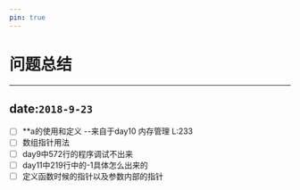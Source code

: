 ```yaml
---
pin: true
---
```

# 问题总结


---
date:`2018-9-23`
---
 * [ ] **a的使用和定义     --来自于day10 内存管理    L:233
 * [ ] 数组指针用法
 * [ ] day9中572行的程序调试不出来
 * [ ] day11中219行中的-1具体怎么出来的
 * [ ] 定义函数时候的指针以及参数内部的指针